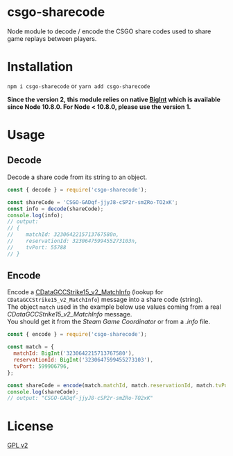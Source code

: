 # csgo-sharecode

Node module to decode / encode the CSGO share codes used to share game replays between players.

# Installation

`npm i csgo-sharecode` or `yarn add csgo-sharecode`

**Since the version 2, this module relies on native [BigInt](https://developer.mozilla.org/en-US/docs/Web/JavaScript/Reference/Global_Objects/BigInt) which is available since Node 10.8.0. For Node < 10.8.0, please use the version 1.**

# Usage

## Decode

Decode a share code from its string to an object.

```js
const { decode } = require('csgo-sharecode');

const shareCode = 'CSGO-GADqf-jjyJ8-cSP2r-smZRo-TO2xK';
const info = decode(shareCode);
console.log(info);
// output:
// {
//    matchId: 3230642215713767580n,
//    reservationId: 3230647599455273103n,
//    tvPort: 55788
// }
```

## Encode

Encode a [CDataGCCStrike15_v2_MatchInfo](https://github.com/SteamDatabase/Protobufs/blob/master/csgo/cstrike15_gcmessages.proto) (lookup for `CDataGCCStrike15_v2_MatchInfo`) message into a share code (string).  
The object `match` used in the example below use values coming from a real _CDataGCCStrike15_v2_MatchInfo_ message.  
You should get it from the _Steam Game Coordinator_ or from a _.info_ file.

```js
const { encode } = require('csgo-sharecode');

const match = {
  matchId: BigInt('3230642215713767580'),
  reservationId: BigInt('3230647599455273103'),
  tvPort: 599906796,
};

const shareCode = encode(match.matchId, match.reservationId, match.tvPort);
console.log(shareCode);
// output: "CSGO-GADqf-jjyJ8-cSP2r-smZRo-TO2xK"
```

# License

[GPL v2](https://github.com/akiver/csgo-sharecode/blob/master/LICENSE)
